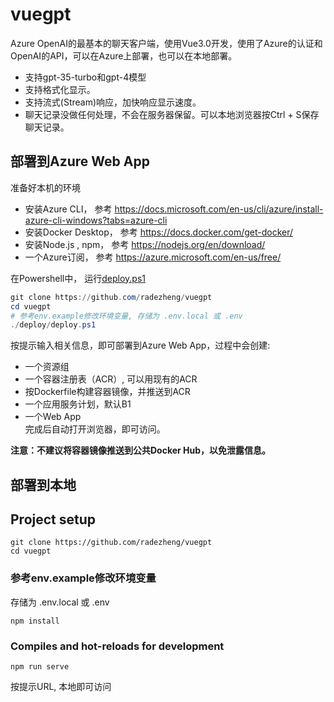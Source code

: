 # vuegpt

Azure OpenAI的最基本的聊天客户端，使用Vue3.0开发，使用了Azure的认证和OpenAI的API，可以在Azure上部署，也可以在本地部署。
 - 支持gpt-35-turbo和gpt-4模型
 - 支持格式化显示。
 - 支持流式(Stream)响应，加快响应显示速度。
 - 聊天记录没做任何处理，不会在服务器保留。可以本地浏览器按Ctrl + S保存聊天记录。


## 部署到Azure Web App
准备好本机的环境

- 安装Azure CLI， 参考 https://docs.microsoft.com/en-us/cli/azure/install-azure-cli-windows?tabs=azure-cli
- 安装Docker Desktop， 参考 https://docs.docker.com/get-docker/
- 安装Node.js , npm， 参考 https://nodejs.org/en/download/
- 一个Azure订阅， 参考 https://azure.microsoft.com/en-us/free/


在Powershell中， 运行[deploy.ps1](./deploy/deploy.ps1)
```powershell
git clone https://github.com/radezheng/vuegpt
cd vuegpt
# 参考env.example修改环境变量, 存储为 .env.local 或 .env
./deploy/deploy.ps1
```
按提示输入相关信息，即可部署到Azure Web App，过程中会创建:
- 一个资源组
- 一个容器注册表（ACR）, 可以用现有的ACR
- 按Dockerfile构建容器镜像，并推送到ACR
- 一个应用服务计划，默认B1
- 一个Web App <br/>
完成后自动打开浏览器，即可访问。

**注意：不建议将容器镜像推送到公共Docker Hub，以免泄露信息。**

## 部署到本地


## Project setup
```
git clone https://github.com/radezheng/vuegpt
cd vuegpt
```
### 参考env.example修改环境变量
存储为 .env.local 或 .env

```
npm install
```


### Compiles and hot-reloads for development
```
npm run serve
```
按提示URL, 本地即可访问

